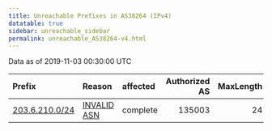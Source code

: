 ```yaml
---
title: Unreachable Prefixes in AS38264 (IPv4)
datatable: true
sidebar: unreachable_sidebar
permalink: unreachable_AS38264-v4.html
---
```


Data as of 2019-11-03 00:30:00 UTC


<div class="datatable-begin"></div>

| Prefix                                                 | Reason                                                                                                | affected   |   Authorized AS |   MaxLength | Anchor                                       |   unreachable /24s |
|:-------------------------------------------------------|:------------------------------------------------------------------------------------------------------|:-----------|----------------:|------------:|:---------------------------------------------|-------------------:|
| [203.6.210.0/24](https://stat.ripe.net/203.6.210.0/24) | [INVALID ASN](https://rpki-validator.ripe.net/announcement-preview?asn=AS38264&prefix=203.6.210.0/24) | complete   |          135003 |          24 | [APNIC](unreachable_APNIC_RPKI_Root-v4.html) |                  1 |

<div class="datatable-end"></div>
